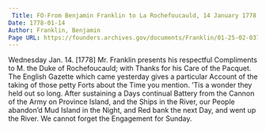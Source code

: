 ```yaml
---
 Title: FO-From Benjamin Franklin to La Rochefoucauld, 14 January 1778
Date: 1778-01-14
Author: Franklin, Benjamin
Page URL: https://founders.archives.gov/documents/Franklin/01-25-02-0376
---
```


Wednesday Jan. 14. [1778]
Mr. Franklin presents his respectful Compliments to M. the Duke of Rochefoucauld; with Thanks for his Care of the Pacquet.
The English Gazette which came yesterday gives a particular Account of the taking of those petty Forts about the Time you mention. ’Tis a wonder they held out so long. After sustaining a Days continual Battery from the Cannon of the Army on Province Island, and the Ships in the River, our People abandon’d Mud Island in the Night, and Red bank the next Day, and went up the River.
We cannot forget the Engagement for Sunday.

